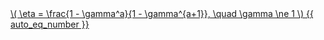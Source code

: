 <a href="/eco2_guide_center/1.%20ECO2%20Logic%20Guide/Hee1_Equation_List.html" class="equation-link" target="_blank" rel="noopener noreferrer">
  \( \eta = \frac{1 - \gamma^a}{1 - \gamma^{a+1}}, \quad \gamma \ne 1 \) {{ auto_eq_number }}
</a>
